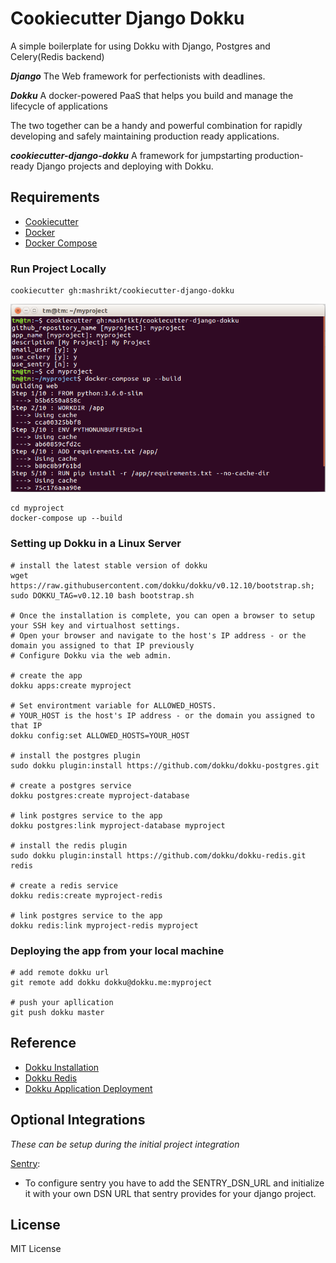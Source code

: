 # Cookiecutter Django Dokku
A simple boilerplate for using Dokku with Django, Postgres and Celery(Redis backend)


**_Django_** The Web framework for perfectionists with deadlines.

**_Dokku_** A docker-powered PaaS that helps you build and manage the lifecycle of applications

The two together can be a handy and powerful combination for rapidly developing and safely maintaining production ready applications.


**_cookiecutter-django-dokku_**
A framework for jumpstarting production-ready Django projects and deploying with Dokku.


## Requirements

* [Cookiecutter](https://cookiecutter.readthedocs.io/en/latest/installation.html)
* [Docker](https://docs.docker.com/install/)
* [Docker Compose]( https://docs.docker.com/compose/install/)
    
    
### Run Project Locally
```
cookiecutter gh:mashrikt/cookiecutter-django-dokku
```
![Alt text](/media/terminalsession.png)
```
cd myproject
docker-compose up --build
```

### Setting up Dokku in a Linux Server
```
# install the latest stable version of dokku
wget https://raw.githubusercontent.com/dokku/dokku/v0.12.10/bootstrap.sh;
sudo DOKKU_TAG=v0.12.10 bash bootstrap.sh

# Once the installation is complete, you can open a browser to setup your SSH key and virtualhost settings. 
# Open your browser and navigate to the host's IP address - or the domain you assigned to that IP previously
# Configure Dokku via the web admin.

# create the app
dokku apps:create myproject

# Set environtment variable for ALLOWED_HOSTS. 
# YOUR_HOST is the host's IP address - or the domain you assigned to that IP
dokku config:set ALLOWED_HOSTS=YOUR_HOST

# install the postgres plugin
sudo dokku plugin:install https://github.com/dokku/dokku-postgres.git

# create a postgres service
dokku postgres:create myproject-database

# link postgres service to the app
dokku postgres:link myproject-database myproject

# install the redis plugin
sudo dokku plugin:install https://github.com/dokku/dokku-redis.git redis

# create a redis service
dokku redis:create myproject-redis

# link postgres service to the app
dokku redis:link myproject-redis myproject

```

### Deploying the app from your local machine
```
# add remote dokku url 
git remote add dokku dokku@dokku.me:myproject

# push your apllication 
git push dokku master
```

## Reference
* [Dokku Installation](https://github.com/dokku/dokku/blob/master/docs/getting-started/installation.md)
* [Dokku Redis](https://github.com/dokku/dokku-redis)
* [Dokku Application Deployment](http://dokku.viewdocs.io/dokku/deployment/application-deployment/)

## Optional Integrations
*These can be setup during the initial project integration*

[Sentry](https://sentry.io):

* To configure sentry you have to add the SENTRY_DSN_URL and 
initialize it with your own DSN URL that sentry provides for your django project.


## License

MIT License
